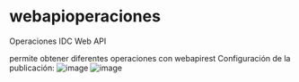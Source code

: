 # webapioperaciones
Operaciones IDC Web API
 
permite obtener diferentes operaciones con webapirest 
Configuración de la publicación:
![image](https://user-images.githubusercontent.com/59657136/165339361-6cb0d184-8311-4182-a48a-6d6cd5b12f2f.png)
![image](https://user-images.githubusercontent.com/59657136/165339465-c4c67f12-635d-4c02-b5f4-6abfca9ce489.png)
